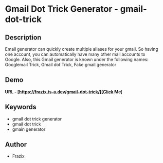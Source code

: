 
# Gmail Dot Trick Generator - gmail-dot-trick

## Description

Email generator can quickly create multiple aliases for your gmail. So having one account, you can automatically have many other mail accounts to Google. Also, this Gmail generator is known under the following names: Googlemail Trick, Gmail dot Trick, Fake gmail generator

## Demo
**URL - [https://frazix.is-a.dev/gmail-dot-trick/](Click Me)**  


## Keywords

- gmail dot trick generator
- gmail dot trick
- gmain generator

## Author

- Frazix
